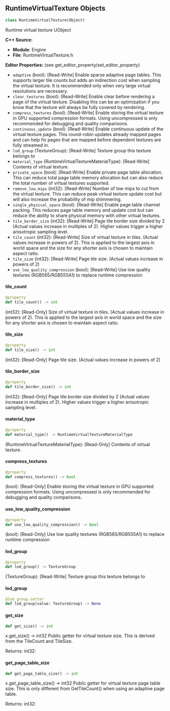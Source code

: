 ## RuntimeVirtualTexture Objects

```python
class RuntimeVirtualTexture(Object)
```

Runtime virtual texture UObject

**C++ Source:**

- **Module**: Engine
- **File**: RuntimeVirtualTexture.h

**Editor Properties:** (see get_editor_property/set_editor_property)

- ``adaptive`` (bool):  [Read-Write] Enable sparse adaptive page tables. This supports larger tile counts but adds an indirection cost when sampling the virtual texture. It is recommended only when very large virtual resolutions are necessary.
- ``clear_textures`` (bool):  [Read-Write] Enable clear before rendering a page of the virtual texture. Disabling this can be an optimization if you know that the texture will always be fully covered by rendering.
- ``compress_textures`` (bool):  [Read-Write] Enable storing the virtual texture in GPU supported compression formats. Using uncompressed is only recommended for debugging and quality comparisons.
- ``continuous_update`` (bool):  [Read-Write] Enable continuous update of the virtual texture pages. This round-robin updates already mapped pages and can help fix pages that are mapped before dependent textures are fully streamed in.
- ``lod_group`` (TextureGroup):  [Read-Write] Texture group this texture belongs to
- ``material_type`` (RuntimeVirtualTextureMaterialType):  [Read-Write] Contents of virtual texture.
- ``private_space`` (bool):  [Read-Write] Enable private page table allocation. This can reduce total page table memory allocation but can also reduce the total number of virtual textures supported.
- ``remove_low_mips`` (int32):  [Read-Write] Number of low mips to cut from the virtual texture. This can reduce peak virtual texture update cost but will also increase the probability of mip shimmering.
- ``single_physical_space`` (bool):  [Read-Write] Enable page table channel packing. This reduces page table memory and update cost but can reduce the ability to share physical memory with other virtual textures.
- ``tile_border_size`` (int32):  [Read-Write] Page tile border size divided by 2 (Actual values increase in multiples of 2). Higher values trigger a higher anisotropic sampling level.
- ``tile_count`` (int32):  [Read-Write] Size of virtual texture in tiles. (Actual values increase in powers of 2).
  This is applied to the largest axis in world space and the size for any shorter axis is chosen to maintain aspect ratio.
- ``tile_size`` (int32):  [Read-Write] Page tile size. (Actual values increase in powers of 2)
- ``use_low_quality_compression`` (bool):  [Read-Write] Use low quality textures (RGB565/RGB555A1) to replace runtime compression

<a id="unreal.RuntimeVirtualTexture.tile_count"></a>

#### tile_count

```python
@property
def tile_count() -> int
```

(int32):  [Read-Only] Size of virtual texture in tiles. (Actual values increase in powers of 2).
This is applied to the largest axis in world space and the size for any shorter axis is chosen to maintain aspect ratio.

<a id="unreal.RuntimeVirtualTexture.tile_size"></a>

#### tile_size

```python
@property
def tile_size() -> int
```

(int32):  [Read-Only] Page tile size. (Actual values increase in powers of 2)

<a id="unreal.RuntimeVirtualTexture.tile_border_size"></a>

#### tile_border_size

```python
@property
def tile_border_size() -> int
```

(int32):  [Read-Only] Page tile border size divided by 2 (Actual values increase in multiples of 2). Higher values trigger a higher anisotropic sampling level.

<a id="unreal.RuntimeVirtualTexture.material_type"></a>

#### material_type

```python
@property
def material_type() -> RuntimeVirtualTextureMaterialType
```

(RuntimeVirtualTextureMaterialType):  [Read-Only] Contents of virtual texture.

<a id="unreal.RuntimeVirtualTexture.compress_textures"></a>

#### compress_textures

```python
@property
def compress_textures() -> bool
```

(bool):  [Read-Only] Enable storing the virtual texture in GPU supported compression formats. Using uncompressed is only recommended for debugging and quality comparisons.

<a id="unreal.RuntimeVirtualTexture.use_low_quality_compression"></a>

#### use_low_quality_compression

```python
@property
def use_low_quality_compression() -> bool
```

(bool):  [Read-Only] Use low quality textures (RGB565/RGB555A1) to replace runtime compression

<a id="unreal.RuntimeVirtualTexture.lod_group"></a>

#### lod_group

```python
@property
def lod_group() -> TextureGroup
```

(TextureGroup):  [Read-Write] Texture group this texture belongs to

<a id="unreal.RuntimeVirtualTexture.lod_group"></a>

#### lod_group

```python
@lod_group.setter
def lod_group(value: TextureGroup) -> None
```

<a id="unreal.RuntimeVirtualTexture.get_size"></a>

#### get_size

```python
def get_size() -> int
```

x.get_size() -> int32
Public getter for virtual texture size. This is derived from the TileCount and TileSize.

Returns:
    int32:

<a id="unreal.RuntimeVirtualTexture.get_page_table_size"></a>

#### get_page_table_size

```python
def get_page_table_size() -> int
```

x.get_page_table_size() -> int32
Public getter for virtual texture page table size. This is only different from GetTileCount() when using an adaptive page table.

Returns:
    int32:

<a id="unreal.RuntimeVirtualTextureVolume"></a>